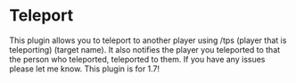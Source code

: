 Teleport
========

This plugin allows you to teleport to another player using /tps (player that is teleporting) (target name).
It also notifies the player you teleported to that the person who teleported, teleported to them.
If you have any issues please let me know. This plugin is for 1.7!
